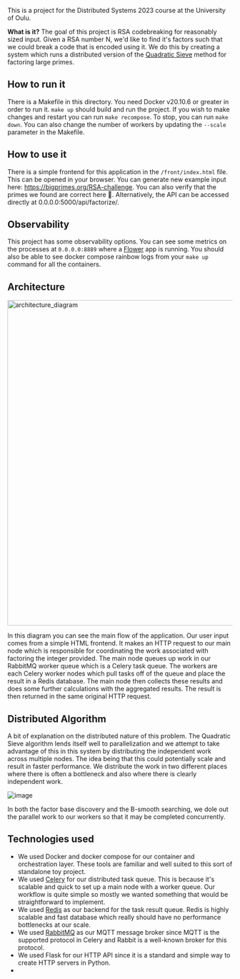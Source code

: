 This is a project for the Distributed Systems 2023 course at the University of Oulu.

**What is it?**
The goal of this project is RSA codebreaking for reasonably sized input. Given a RSA number N, we'd like to find it's factors 
such that we could break a code that is encoded using it. We do this by creating a system which runs a distributed version of the [Quadratic Sieve](https://en.wikipedia.org/wiki/Quadratic_sieve) method for factoring large primes. 

## How to run it

There is a Makefile in this directory. You need Docker v20.10.6 or greater in order to run it. `make up` should build and run the project. If you wish to make changes and restart you can run `make recompose`. To stop, you can run `make down`. You can also change the number of workers by updating the `--scale` parameter in the Makefile. 

## How to use it 

There is a simple frontend for this application in the `/front/index.html` file. This can be opened in your browser. You can generate new example input here: https://bigprimes.org/RSA-challenge. You can also verify that the primes we found are correct here 🤠.  Alternatively, the API can be accessed directly at 0.0.0.0:5000/api/factorize/<Integer to factorize>. 

## Observability

This project has some observability options. You can see some metrics on the processes at `0.0.0.0:8889` where a [Flower](https://flower.readthedocs.io/en/latest/index.html) app is running. You should also be able to see docker compose rainbow logs from your `make up` command for all the containers.  

## Architecture 

<img width="729" alt="architecture_diagram" src="https://user-images.githubusercontent.com/15064171/223143558-61ddc076-e11e-479c-8855-bc9014118a86.png">

In this diagram you can see the main flow of the application. Our user input comes from a simple HTML frontend. It makes an HTTP request to our main node which is responsible for coordinating the work associated with factoring the integer provided. The main node queues up work in our RabbitMQ worker queue which is a Celery task queue. The workers are each Celery worker nodes which pull tasks off of the queue and place the result in a Redis database. The main node then collects these results and does some further calculations with the aggregated results. The result is then returned in the same original HTTP request. 

## Distributed Algorithm
  
A bit of explanation on the distributed nature of this problem. The Quadratic Sieve algorithm lends itself well to parallelization and we attempt to take advantage of this in this system by distributing the independent work across multiple nodes. The idea being that this could potentially scale and result in faster performance. We distribute the work in two different places where there is often a bottleneck and also where there is clearly independent work. 

  
![image](https://user-images.githubusercontent.com/15064171/223447783-1bdf83e6-6867-4375-bc3c-9d390c9013a8.png)

In both the factor base discovery and the B-smooth searching, we dole out the parallel work to our workers so that it may be completed concurrently. 

## Technologies used
  
 - We used Docker and docker compose for our container and orchestration layer. These tools are familiar and well suited to this sort of standalone toy project. 
 - We used [Celery](https://docs.celeryq.dev/en/stable/) for our distributed task queue. This is because it's scalable and quick to set up a main node with a worker queue. Our workflow is quite simple so mostly we wanted something that would be straightforward to implement.
- We used [Redis](https://redis.io/) as our backend for the task result queue. Redis is highly scalable and fast database which really should have no performance bottlenecks at our scale. 
- We used [RabbitMQ](https://www.rabbitmq.com/) as our MQTT message broker since MQTT is the supported protocol in Celery and Rabbit is a well-known broker for this protocol.
- We used Flask for our HTTP API since it is a standard and simple way to create HTTP servers in Python. 
- 
